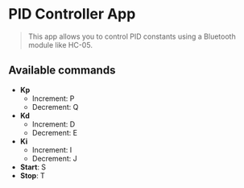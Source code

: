 # PID Controller App

>This app allows you to control PID constants using a Bluetooth module like HC-05.

## Available commands

- **Kp**
    - Increment: P
    - Decrement: Q
- **Kd**
    - Increment: D
    - Decrement: E
- **Ki**
    - Increment: I
    - Decrement: J
- **Start**: S
- **Stop**: T
